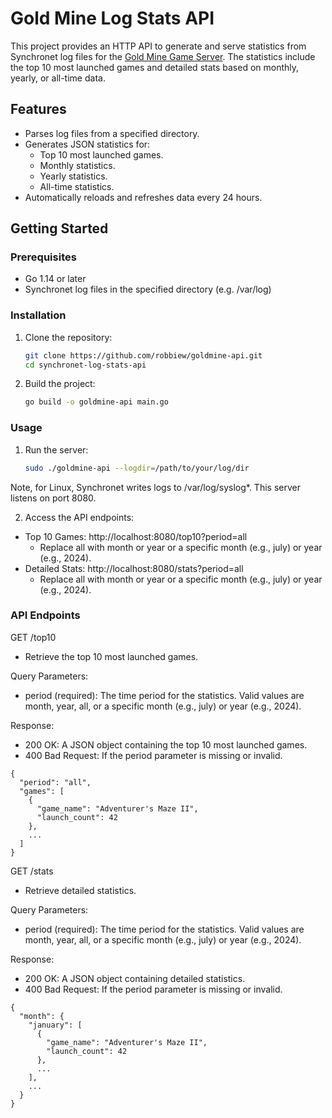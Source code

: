 # Gold Mine Log Stats API

This project provides an HTTP API to generate and serve statistics from Synchronet log files for the [Gold Mine Game Server](http://goldminebbs.com). The statistics include the top 10 most launched games and detailed stats based on monthly, yearly, or all-time data.

## Features

- Parses log files from a specified directory.
- Generates JSON statistics for:
  - Top 10 most launched games.
  - Monthly statistics.
  - Yearly statistics.
  - All-time statistics.
- Automatically reloads and refreshes data every 24 hours.

## Getting Started

### Prerequisites

- Go 1.14 or later
- Synchronet log files in the specified directory (e.g. /var/log)

### Installation

1. Clone the repository:

   ```bash
   git clone https://github.com/robbiew/goldmine-api.git
   cd synchronet-log-stats-api

2.	Build the project:
    ```bash
    go build -o goldmine-api main.go

### Usage

1. Run the server:
   ```bash
   sudo ./goldmine-api --logdir=/path/to/your/log/dir

Note, for Linux, Synchronet writes logs to /var/log/syslog*. This server listens on port 8080.

2. Access the API endpoints:
* Top 10 Games: http://localhost:8080/top10?period=all
  * Replace all with month or year or a specific month (e.g., july) or year (e.g., 2024).
* Detailed Stats: http://localhost:8080/stats?period=all
  * Replace all with month or year or a specific month (e.g., july) or year (e.g., 2024).
 
### API Endpoints

GET /top10
* Retrieve the top 10 most launched games.
  
Query Parameters:
* period (required): The time period for the statistics. Valid values are month, year, all, or a specific month (e.g., july) or year (e.g., 2024).
  
Response:
* 200 OK: A JSON object containing the top 10 most launched games.
* 400 Bad Request: If the period parameter is missing or invalid.

```
{
  "period": "all",
  "games": [
    {
      "game_name": "Adventurer's Maze II",
      "launch_count": 42
    },
    ...
  ]
}
```
GET /stats
* Retrieve detailed statistics.
  
Query Parameters:
* period (required): The time period for the statistics. Valid values are month, year, all, or a specific month (e.g., july) or year (e.g., 2024).

Response:
* 200 OK: A JSON object containing detailed statistics.
* 400 Bad Request: If the period parameter is missing or invalid.

```
{
  "month": {
    "january": [
      {
        "game_name": "Adventurer's Maze II",
        "launch_count": 42
      },
      ...
    ],
    ...
  }
}
```


